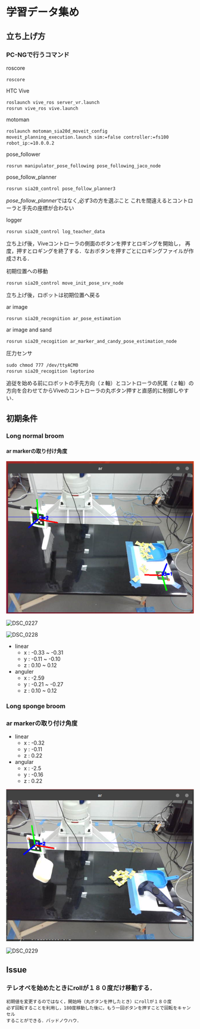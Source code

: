 # 学習データ集め

## 立ち上げ方

### PC-NGで行うコマンド
roscore

```
roscore 
```

HTC Vive

```shell
roslaunch vive_ros server_vr.launch
rosrun vive_ros vive.launch
```

motoman

```
roslaunch motoman_sia20d_moveit_config moveit_planning_execution.launch sim:=false controller:=fs100 robot_ip:=10.0.0.2
```

pose_follower

```
rosrun manipulator_pose_following pose_following_jaco_node
```

pose_follow_planner

```
rosrun sia20_control pose_follow_planner3
```
*pose_follow_planner*ではなく,必ず3の方を選ぶこと
これを間違えるとコントローラと手先の座標が合わない

logger
```
rosrun sia20_control log_teacher_data
```
立ち上げ後，Viveコントローラの側面のボタンを押すとロギングを開始し，
再度，押すとロギングを終了する．なおボタンを押すごとにロギングファイルが作成される．

初期位置への移動
```
rosrun sia20_control move_init_pose_srv_node
```
立ち上げ後，ロボットは初期位置へ戻る

ar image
```
rosrun sia20_recognition ar_pose_estimation
```
ar image and sand 
```
rosrun sia20_recogition ar_marker_and_candy_pose_estimation_node 
```

圧力センサ
```
sudo chmod 777 /dev/ttyACM0
rosrun sia20_recogition leptorino 
```

追従を始める前にロボットの手先方向（ｚ軸）とコントローラの尻尾（ｚ軸）の方向を合わせてからViveのコントローラの丸ボタン押すと直感的に制御しやすい．

## 初期条件
### Long normal broom
#### ar markerの取り付け角度

![long_normal_broom_ar_marker_init](image/long_normal_broom_ar_marker_init.png)

![DSC_0227](image/DSC_0227.JPG)

![DSC_0228](image/DSC_0228.JPG)

- linear
	- x : -0.33 ~ -0.31
	- y : -0.11 ~ -0.10
	- z : 0.10  ~ 0.12
- anguler
	- x : -2.59
	- y : -0.21 ~ -0.27
	- z : 0.10 ~ 0.12

### Long sponge broom
### ar markerの取り付け角度
- linear
	- x : -0.32
	- y : -0.11
	- z : 0.22
- angular
	- x : -2.5
	- y : -0.16
	- z : 0.22

![long_sponge_broom_init](image/long_sponge_broom_init.png)

![DSC_0229](image/DSC_0229.JPG)




## Issue

### テレオペを始めたときにrollが１８０度だけ移動する．
	初期値を変更するのではなく，開始時（丸ボタンを押したとき）にrollが１８０度
	必ず回転することを利用し，180度移動した後に，もう一回ボタンを押すことで回転をキャンセル
	することができる．バッドノウハウ．

